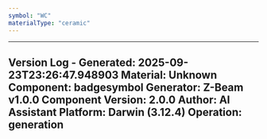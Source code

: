 ```yaml
---
symbol: "WC"
materialType: "ceramic"
---
```


---
Version Log - Generated: 2025-09-23T23:26:47.948903
Material: Unknown
Component: badgesymbol
Generator: Z-Beam v1.0.0
Component Version: 2.0.0
Author: AI Assistant
Platform: Darwin (3.12.4)
Operation: generation
---
